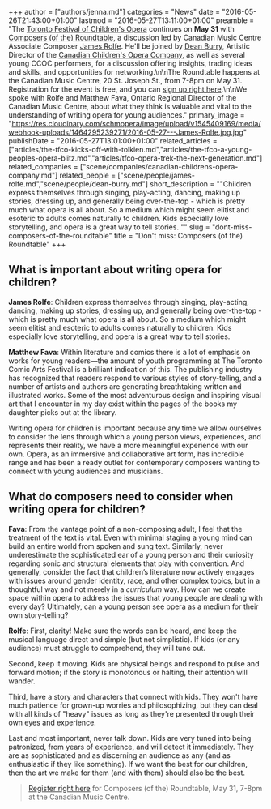 +++
author = ["authors/jenna.md"]
categories = "News"
date = "2016-05-26T21:43:00+01:00"
lastmod = "2016-05-27T13:11:00+01:00"
preamble = "The [Toronto Festival of Children's Opera](http://www.canadianchildrensopera.com/content/TFCO.html) continues on **May 31** with [Composers (of the) Roundtable](http://www.canadianchildrensopera.com/content/composers-roundtable.html), a discussion led by Canadian Music Centre Associate Composer [James Rolfe](/scene/people/james-rolfe/). He'll be joined by [Dean Burry](/scene/people/dean-burry/), Artistic Director of the [Canadian Children's Opera Company](/scene/people/canadian-childrens-opera-company/), as well as several young CCOC performers, for a discussion offering insights, trading ideas and skills, and opportunities for networking.\n\nThe Roundtable happens at the Canadian Music Centre, 20 St. Joseph St., from 7-8pm on May 31. Registration for the event is free, and you can [sign up right here](https://musiccentre.secure.force.com/ticket/#sections_a0F1a000004CS3qEAG).\n\nWe spoke with Rolfe and Matthew Fava, Ontario Regional Director of the Canadian Music Centre, about what they think is valuable and vital to the understanding of writing opera for young audiences."
primary_image = "https://res.cloudinary.com/schmopera/image/upload/v1545409169/media/webhook-uploads/1464295239271/2016-05-27---James-Rolfe.jpg.jpg"
publishDate = "2016-05-27T13:01:00+01:00"
related_articles = ["articles/the-tfco-kicks-off-with-tolkien.md","articles/the-tfco-a-young-peoples-opera-blitz.md","articles/tfco-opera-trek-the-next-generation.md"]
related_companies = ["scene/companies/canadian-childrens-opera-company.md"]
related_people = ["scene/people/james-rolfe.md","scene/people/dean-burry.md"]
short_description = "&quot;Children express themselves through singing, play-acting, dancing, making up stories, dressing up, and generally being over-the-top - which is pretty much what opera is all about. So a medium which might seem elitist and esoteric to adults comes naturally to children. Kids especially love storytelling, and opera is a great way to tell stories. &quot;"
slug = "dont-miss-composers-of-the-roundtable"
title = "Don&#039;t miss: Composers (of the) Roundtable"
+++

## What is important about writing opera for children?

**James Rolfe**: Children express themselves through singing, play-acting, dancing, making up stories, dressing up, and generally being over-the-top - which is pretty much what opera is all about. So a medium which might seem elitist and esoteric to adults comes naturally to children. Kids especially love storytelling, and opera is a great way to tell stories. 

**Matthew Fava**: Within literature and comics there is a lot of emphasis on works for young readers—the amount of youth programming at The Toronto Comic Arts Festival is a brilliant indication of this. The publishing industry has recognized that readers respond to various styles of story-telling, and a number of artists and authors are generating breathtaking written and illustrated works. Some of the most adventurous design and inspiring visual art that I encounter in my day exist within the pages of the books my daughter picks out at the library.

Writing opera for children is important because any time we allow ourselves to consider the lens through which a young person views, experiences, and represents their reality, we have a more meaningful experience with our own. Opera, as an immersive and collaborative art form, has incredible range and has been a ready outlet for contemporary composers wanting to connect with young audiences and musicians.

## What do composers need to consider when writing opera for children?

**Fava**: From the vantage point of a non-composing adult, I feel that the treatment of the text is vital. Even with minimal staging a young mind can build an entire world from spoken and sung text. Similarly, never underestimate the sophisticated ear of a young person and their curiosity regarding sonic and structural elements that play with convention. And generally, consider the fact that children’s literature now actively engages with issues around gender identity, race, and other complex topics, but in a thoughtful way and not merely in a *curriculum* way. How can we create space within opera to address the issues that young people are dealing with every day? Ultimately, can a young person see opera as a medium for their own story-telling?

**Rolfe**: First, clarity! Make sure the words can be heard, and keep the musical language direct and simple (but not simplistic). If kids (or any audience) must struggle to comprehend, they will tune out.

Second, keep it moving. Kids are physical beings and respond to pulse and forward motion; if the story is monotonous or halting, their attention will wander.

Third, have a story and characters that connect with kids. They won't have much patience for grown-up worries and philosophizing, but they can deal with all kinds of "heavy" issues as long as they're presented through their own eyes and experience.

Last and most important, never talk down. Kids are very tuned into being patronized, from years of experience, and will detect it immediately. They are as sophisticated and as discerning an audience as any (and as enthusiastic if they like something). If we want the best for our children, then the art we make for them (and with them) should also be the best.

>[Register right here](https://musiccentre.secure.force.com/ticket/#sections_a0F1a000004CS3qEAG) for Composers (of the) Roundtable, May 31, 7-8pm at the Canadian Music Centre.
